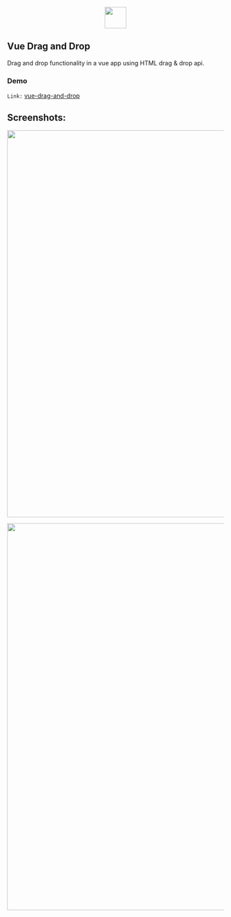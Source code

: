 <p align="center">
    <img src="https://github.com/SusmoySenGupta/readme-contents/blob/main/all-logo/vuejs-logo.png" width="50" hspace="10">
</p>

## Vue Drag and Drop
Drag and drop functionality in a vue app using HTML drag & drop api.

### Demo
`Link:` <a href="http://susmoycse.com/vue3/vue-drag-and-drop/" target="_blank">vue-drag-and-drop</a>  

## Screenshots:

<p align="center"><img src="https://github.com/SusmoySenGupta/readme-contents/blob/main/vue-drag-and-drop-images/index-example.PNG" width="900"></p>
<p align="center"><img src="https://github.com/SusmoySenGupta/readme-contents/blob/main/vue-drag-and-drop-images/index-01-example.PNG" width="900"></p>
